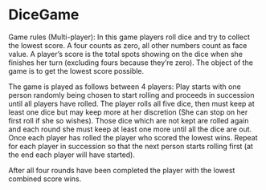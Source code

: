 # DiceGame

Game rules (Multi-player):
In this game players roll dice and try to collect the lowest score. A four counts as zero, all other numbers count as face value. A player’s score is the total spots showing on the dice when she finishes her turn (excluding fours because they’re zero). The object of the game is to get the lowest score possible.

The game is played as follows between 4 players:
Play starts with one person randomly being chosen to start rolling and proceeds in succession until all players have rolled.
The player rolls all five dice, then must keep at least one dice but may keep more at her discretion (She can stop on her first roll if she so wishes).
Those dice which are not kept are rolled again and each round she must keep at least one more until all the dice are out.
Once each player has rolled the player who scored the lowest wins.
Repeat for each player in succession so that the next person starts rolling first (at the end each player will have started).

After all four rounds have been completed the player with the lowest combined score wins.
